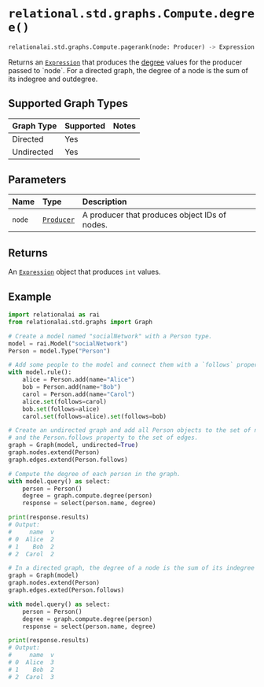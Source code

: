 # `relational.std.graphs.Compute.degree()`

```python
relationalai.std.graphs.Compute.pagerank(node: Producer) -> Expression
```

Returns an [`Expression`](../../../Expression.md) that produces the
[degree](https://en.wikipedia.org/wiki/Degree_(graph_theory)) values for the producer passed to `node`.
For a directed graph, the degree of a node is the sum of its indegree and outdegree.

## Supported Graph Types

| Graph Type | Supported | Notes |
| :--- | :--- | :------ |
| Directed | Yes |   |
| Undirected | Yes |   |

## Parameters

| Name | Type | Description |
| :--- | :--- | :------ |
| `node` | [`Producer`](../../../Producer/README.md) | A producer that produces object IDs of nodes. |

## Returns

An [`Expression`](../../../Expression.md) object that produces `int` values.

## Example

```python
import relationalai as rai
from relationalai.std.graphs import Graph

# Create a model named "socialNetwork" with a Person type.
model = rai.Model("socialNetwork")
Person = model.Type("Person")

# Add some people to the model and connect them with a `follows` property.
with model.rule():
    alice = Person.add(name="Alice")
    bob = Person.add(name="Bob")
    carol = Person.add(name="Carol")
    alice.set(follows=carol)
    bob.set(follows=alice)
    carol.set(follows=alice).set(follows=bob)

# Create an undirected graph and add all Person objects to the set of nodes
# and the Person.follows property to the set of edges.
graph = Graph(model, undirected=True)
graph.nodes.extend(Person)
graph.edges.extend(Person.follows)

# Compute the degree of each person in the graph.
with model.query() as select:
    person = Person()
    degree = graph.compute.degree(person)
    response = select(person.name, degree)

print(response.results)
# Output:
#     name  v
# 0  Alice  2
# 1    Bob  2
# 2  Carol  2

# In a directed graph, the degree of a node is the sum of its indegree and outdegrees.
graph = Graph(model)
graph.nodes.extend(Person)
graph.edges.exted(Person.follows)

with model.query() as select:
    person = Person()
    degree = graph.compute.degree(person)
    response = select(person.name, degree)

print(response.results)
# Output:
#     name  v
# 0  Alice  3
# 1    Bob  2
# 2  Carol  3
```
